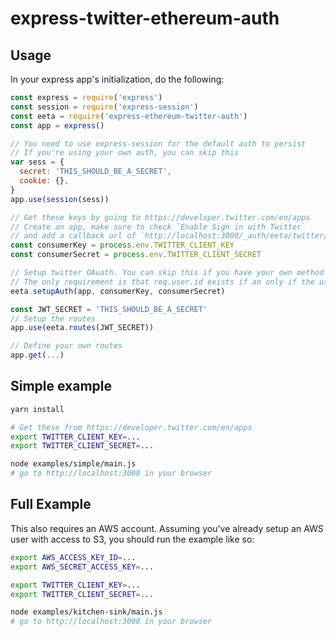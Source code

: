 # express-twitter-ethereum-auth

## Usage

In your express app's initialization, do the following:

```js
const express = require('express')
const session = require('express-session')
const eeta = require('express-ethereum-twitter-auth')
const app = express()

// You need to use express-session for the default auth to persist
// If you're using your own auth, you can skip this
var sess = {
  secret: 'THIS_SHOULD_BE_A_SECRET',
  cookie: {},
}
app.use(session(sess))

// Get these keys by going to https://developer.twitter.com/en/apps
// Create an app, make sure to check `Enable Sign in with Twitter`
// and add a callback url of `http://localhost:3000/_auth/eeta/twitter/callback`
const consumerKey = process.env.TWITTER_CLIENT_KEY
const consumerSecret = process.env.TWITTER_CLIENT_SECRET

// Setup twitter OAuath. You can skip this if you have your own method of auth.
// The only requirement is that req.user.id exists if an only if the user is logged in
eeta.setupAuth(app, consumerKey, consumerSecret)

const JWT_SECRET = 'THIS_SHOULD_BE_A_SECRET'
// Setup the routes
app.use(eeta.routes(JWT_SECRET))

// Define your own routes
app.get(...)
```

## Simple example

```bash
yarn install

# Get these from https://developer.twitter.com/en/apps
export TWITTER_CLIENT_KEY=...
export TWITTER_CLIENT_SECRET=...

node examples/simple/main.js
# go to http://localhost:3000 in your browser
```

## Full Example

This also requires an AWS account. Assuming you've already setup an AWS user with access to S3, you should run the example like so:

```bash
export AWS_ACCESS_KEY_ID=...
export AWS_SECRET_ACCESS_KEY=...

export TWITTER_CLIENT_KEY=...
export TWITTER_CLIENT_SECRET=...

node examples/kitchen-sink/main.js
# go to http://localhost:3000 in your browser
```
